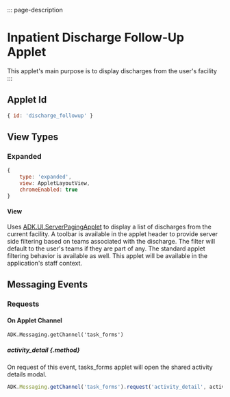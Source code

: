 ::: page-description
# Inpatient Discharge Follow-Up Applet #
This applet's main purpose is to display discharges from the user's facility
:::

## Applet Id ##
```JavaScript
{ id: 'discharge_followup' }
```

## View Types ##
### Expanded ###
```JavaScript
{
    type: 'expanded',
    view: AppletLayoutView,
    chromeEnabled: true
}
```

#### View ####
Uses [ADK.UI.ServerPagingApplet](/r2.0/documentation/#/adk/ui-library/applet-views#ServerPagingApplet) to display a list of discharges from the current facility. A toolbar is available in the applet header to provide server side filtering based on teams associated with the discharge. The filter will default to the user's teams if they are part of any. The standard applet filtering behavior is available as well. This applet will be available in the application's staff context.

## Messaging Events ##
### Requests ###
#### On Applet Channel ####
`ADK.Messaging.getChannel('task_forms')`
##### activity_detail {.method} #####
On request of this event, tasks_forms applet will open the shared activity details modal.
```JavaScript
ADK.Messaging.getChannel('task_forms').request('activity_detail', activityDetailsParams);
```

[Expanded View]: #View-Types-Expanded